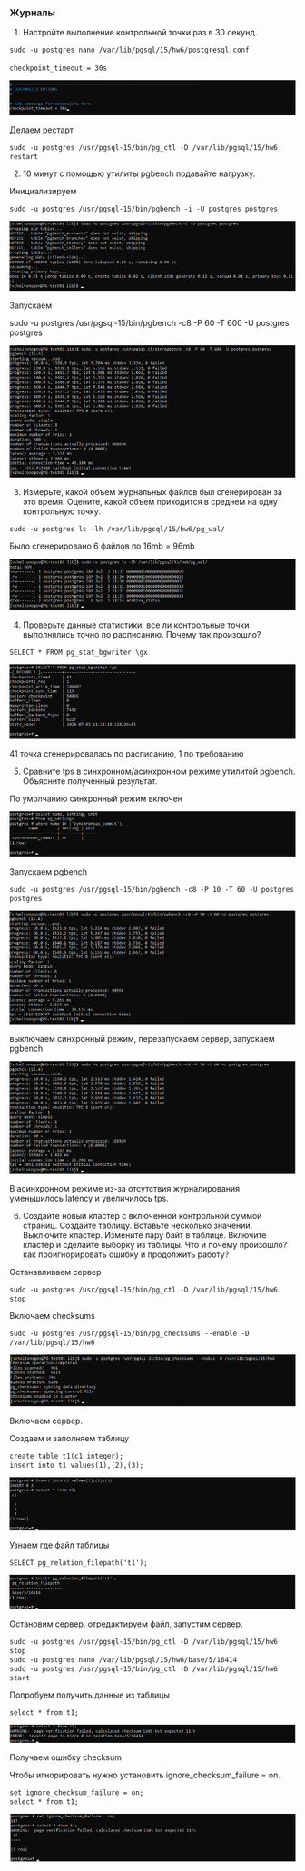 ### Журналы

1. Настройте выполнение контрольной точки раз в 30 секунд.

``` text
sudo -u postgres nano /var/lib/pgsql/15/hw6/postgresql.conf
	
checkpoint_timeout = 30s
```
![](files/1.png)

 Делаем рестарт
 
 ``` text
sudo -u postgres /usr/pgsql-15/bin/pg_ctl -D /var/lib/pgsql/15/hw6 restart
```

2. 10 минут c помощью утилиты pgbench подавайте нагрузку.

Инициализируем
``` text
sudo -u postgres /usr/pgsql-15/bin/pgbench -i -U postgres postgres
```
![](files/2_1.png)

Запускаем 

sudo -u postgres /usr/pgsql-15/bin/pgbench -c8 -P 60 -T 600 -U postgres postgres

![](files/2_2.png)

3. Измерьте, какой объем журнальных файлов был сгенерирован за это время. Оцените, какой объем приходится в среднем на одну контрольную точку.

``` text
sudo -u postgres ls -lh /var/lib/pgsql/15/hw6/pg_wal/
```
Было сгенерировано 6 файлов по 16mb = 96mb

![](files/3.png)

4. Проверьте данные статистики: все ли контрольные точки выполнялись точно по расписанию. Почему так произошло?

``` text
SELECT * FROM pg_stat_bgwriter \gx
```
![](files/4.png)

41 точка сгенерировалась по расписанию, 1 по требованию


5. Сравните tps в синхронном/асинхронном режиме утилитой pgbench. Объясните полученный результат.

По умолчанию синхронный режим включен

   ![](files/5_1.png)

Запускаем pgbench

``` text
sudo -u postgres /usr/pgsql-15/bin/pgbench -c8 -P 10 -T 60 -U postgres postgres
```

![](files/5_2.png)

выключаем синхронный режим, перезапускаем сервер, запускаем pgbench

![](files/5_3.png)


В асинхронном режиме из-за отсутствия журналирования уменьшилось latency и увеличилось tps.

6. Создайте новый кластер с включенной контрольной суммой страниц. Создайте таблицу. Вставьте несколько значений. 
Выключите кластер. Измените пару байт в таблице. Включите кластер и сделайте выборку из таблицы. Что и почему произошло? как проигнорировать ошибку и продолжить работу?

Останавливаем сервер

``` text
sudo -u postgres /usr/pgsql-15/bin/pg_ctl -D /var/lib/pgsql/15/hw6 stop
```

Включаем checksums

``` text
sudo -u postgres /usr/pgsql-15/bin/pg_checksums --enable -D /var/lib/pgsql/15/hw6
```

![](files/6_1.png)

Включаем сервер.

Создаем и заполняем таблицу

``` text
create table t1(c1 integer);
insert into t1 values(1),(2),(3);
```

![](files/6_2.png)

Узнаем где файл таблицы
``` text 
SELECT pg_relation_filepath('t1');
```

![](files/6_3.png)

Остановим сервер, отредактируем файл, запустим сервер.

``` text
sudo -u postgres /usr/pgsql-15/bin/pg_ctl -D /var/lib/pgsql/15/hw6 stop
sudo -u postgres nano /var/lib/pgsql/15/hw6/base/5/16414
sudo -u postgres /usr/pgsql-15/bin/pg_ctl -D /var/lib/pgsql/15/hw6 start
```

Попробуем получить данные из таблицы

``` text
select * from t1;
```
![](files/6_4.png)

Получаем ошибку checksum


Чтобы игнорировать нужно установить ignore_checksum_failure = on.

``` text
set ignore_checksum_failure = on;
select * from t1;
```

![](files/6_5.png)
